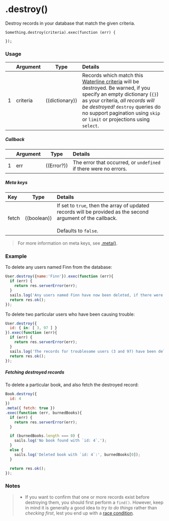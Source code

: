 # .destroy()

Destroy records in your database that match the given criteria.

```usage
Something.destroy(criteria).exec(function (err) {

});
```

### Usage

|   |     Argument        | Type                                         | Details                            |
|---|:--------------------|----------------------------------------------|:-----------------------------------|
| 1 |    criteria         | ((dictionary))                               | Records which match this [Waterline criteria](http://sailsjs.com/documentation/concepts/models-and-orm/query-language) will be destroyed.  Be warned, if you specify an empty dictionary (`{}`) as your criteria, _all records will be destroyed!_ `destroy` queries do no support pagination using `skip` or `limit` or projections using `select`. |

##### Callback

|   |     Argument        | Type                | Details |
|---|:--------------------|---------------------|:-----------------------------------------------------------------------------|
| 1 |    err              | ((Error?))          | The error that occurred, or `undefined` if there were no errors.


##### Meta keys

| Key                 | Type              | Details                                                        |
|:--------------------|-------------------|:---------------------------------------------------------------|
| fetch               | ((boolean))       | If set to `true`, then the array of updated records will be provided as the second argument of the callback.<br/><br/>Defaults to `false`.

> For more information on meta keys, see [.meta()](http://sailsjs.com/documentation/reference/waterline-orm/queries/meta).




<!--
| 2 |    deletedRecords   | ((array))           | An array containing any records which were deleted.
-->


### Example

To delete any users named Finn from the database:
```javascript
User.destroy({name:'Finn'}).exec(function (err){
  if (err) {
    return res.serverError(err);
  }
  sails.log('Any users named Finn have now been deleted, if there were any.');
  return res.ok();
});
```


To delete two particular users who have been causing trouble:

```javascript
User.destroy({
  id: { in: [ 3, 97 ] }
}).exec(function (err){
  if (err) {
    return res.serverError(err);
  }
  sails.log('The records for troublesome users (3 and 97) have been deleted, if they still existed.');
  return res.ok();
});
```


##### Fetching destroyed records

To delete a particular book, and also fetch the destroyed record:

```javascript
Book.destroy({
  id: 4
})
.meta({ fetch: true })
.exec(function (err, burnedBooks){
  if (err) {
    return res.serverError(err);
  }

  if (burnedBooks.length === 0) {
    sails.log('No book found with `id: 4`.');
  }
  else {
    sails.log('Deleted book with `id: 4`:', burnedBooks[0]);
  }

  return res.ok();
});
```




### Notes
> - If you want to confirm that one or more records exist before destroying them, you should first perform a `find()`.  However, keep in mind it is generally a good idea to _try to do things_ rather than _checking first_, lest you end up with a [race condition](http://people.cs.umass.edu/~emery/classes/cmpsci377/f07/scribe/scribe8-1.pdf).


<docmeta name="displayName" value=".destroy()">
<docmeta name="pageType" value="method">

